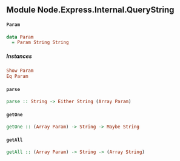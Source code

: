 ## Module Node.Express.Internal.QueryString

#### `Param`

``` purescript
data Param
  = Param String String
```

##### Instances
``` purescript
Show Param
Eq Param
```

#### `parse`

``` purescript
parse :: String -> Either String (Array Param)
```

#### `getOne`

``` purescript
getOne :: (Array Param) -> String -> Maybe String
```

#### `getAll`

``` purescript
getAll :: (Array Param) -> String -> (Array String)
```


